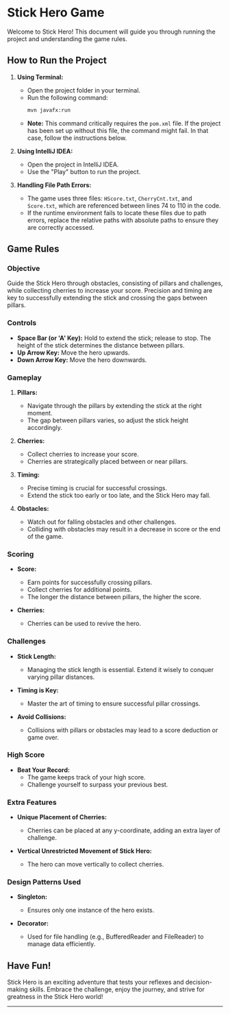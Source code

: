 

# Stick Hero Game

Welcome to Stick Hero! This document will guide you through running the project and understanding the game rules.

## How to Run the Project

1. **Using Terminal:**
    - Open the project folder in your terminal.
    - Run the following command:
      ```bash
      mvn javafx:run
      ```
    - **Note:** This command critically requires the `pom.xml` file. If the project has been set up without this file, the command might fail. In that case, follow the instructions below.

2. **Using IntelliJ IDEA:**
    - Open the project in IntelliJ IDEA.
    - Use the "Play" button to run the project.

3. **Handling File Path Errors:**
    - The game uses three files: `HScore.txt`, `CherryCnt.txt`, and `Score.txt`, which are referenced between lines 74 to 110 in the code.
    - If the runtime environment fails to locate these files due to path errors, replace the relative paths with absolute paths to ensure they are correctly accessed.

## Game Rules

### Objective

Guide the Stick Hero through obstacles, consisting of pillars and challenges, while collecting cherries to increase your score. Precision and timing are key to successfully extending the stick and crossing the gaps between pillars.

### Controls

- **Space Bar (or 'A' Key):** Hold to extend the stick; release to stop. The height of the stick determines the distance between pillars.
- **Up Arrow Key:** Move the hero upwards.
- **Down Arrow Key:** Move the hero downwards.

### Gameplay

1. **Pillars:**
    - Navigate through the pillars by extending the stick at the right moment.
    - The gap between pillars varies, so adjust the stick height accordingly.

2. **Cherries:**
    - Collect cherries to increase your score.
    - Cherries are strategically placed between or near pillars.

3. **Timing:**
    - Precise timing is crucial for successful crossings.
    - Extend the stick too early or too late, and the Stick Hero may fall.

4. **Obstacles:**
    - Watch out for falling obstacles and other challenges.
    - Colliding with obstacles may result in a decrease in score or the end of the game.

### Scoring

- **Score:**
    - Earn points for successfully crossing pillars.
    - Collect cherries for additional points.
    - The longer the distance between pillars, the higher the score.

- **Cherries:**
    - Cherries can be used to revive the hero.

### Challenges

- **Stick Length:**
    - Managing the stick length is essential. Extend it wisely to conquer varying pillar distances.

- **Timing is Key:**
    - Master the art of timing to ensure successful pillar crossings.

- **Avoid Collisions:**
    - Collisions with pillars or obstacles may lead to a score deduction or game over.

### High Score

- **Beat Your Record:**
    - The game keeps track of your high score.
    - Challenge yourself to surpass your previous best.

### Extra Features

- **Unique Placement of Cherries:**
    - Cherries can be placed at any y-coordinate, adding an extra layer of challenge.
  
- **Vertical Unrestricted Movement of Stick Hero:**
    - The hero can move vertically to collect cherries.

### Design Patterns Used

- **Singleton:**
    - Ensures only one instance of the hero exists.

- **Decorator:**
    - Used for file handling (e.g., BufferedReader and FileReader) to manage data efficiently.

## Have Fun!

Stick Hero is an exciting adventure that tests your reflexes and decision-making skills. Embrace the challenge, enjoy the journey, and strive for greatness in the Stick Hero world!

---


